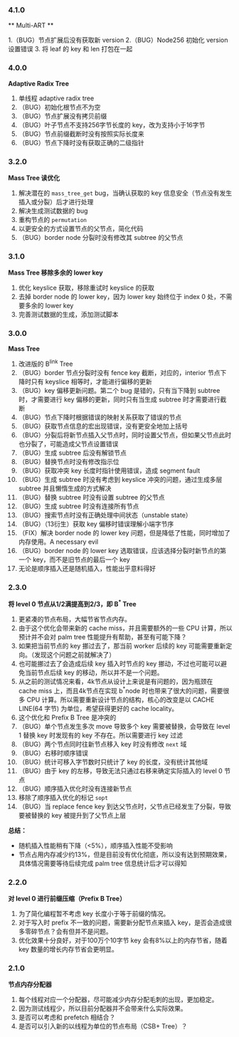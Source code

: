 ### 4.1.0
** Multi-ART **

1.（BUG）节点扩展后没有获取新 version
2.（BUG）Node256 初始化 version 设置错误
3. 将 leaf 的 key 和 len 打包在一起



### 4.0.0

**Adaptive Radix Tree**

1. 单线程 adaptive radix tree
2. （BUG）初始化根节点不为空
3. （BUG）节点扩展没有拷贝前缀
4. （BUG）叶子节点不支持256字节长度的 key，改为支持小于16字节
5. （BUG）节点前缀截断时没有按照实际长度来
6. （BUG）节点下降时没有获取正确的二级指针



### 3.2.0

**Mass Tree 读优化**

1. 解决潜在的 `mass_tree_get` bug，当确认获取的 key 信息安全（节点没有发生插入或分裂）后才进行处理
2. 解决生成测试数据的 bug
3. 重构节点的 `permutation`
4. 以更安全的方式设置节点的父节点，简化代码
5. （BUG）border node 分裂时没有修改其 subtree 的父节点



### 3.1.0

**Mass Tree 移除多余的 lower key**

1. 优化 keyslice 获取，移除重试时 keyslice 的获取
2. 去掉 border node 的 lower key，因为 lower key 始终位于 index 0 处，不需要多余的 lower key
3. 完善测试数据的生成，添加测试脚本



### 3.0.0

**Mass Tree**

1. 改进版的 B<sup>link</sup> Tree
2. （BUG）border 节点分裂时没有 fence key 截断，对应的，interior 节点下降时只有 keyslice 相等时，才能进行偏移的更新
3. （BUG）key 偏移更新问题。第二个 bug 是错的，只有当下降到 subtree 时，才需要进行 key 偏移的更新，同时只有当生成 subtree 时才需要进行截断
4. （BUG）节点下降时根据错误的映射关系获取了错误的节点
5. （BUG）获取节点信息的宏出现错误，没有更安全地加上括号
6. （BUG）分裂后将新节点插入父节点时，同时设置父节点，但如果父节点此时也分裂了，可能造成父节点设置错误
7. （BUG）生成 subtree 后没有解锁节点
8. （BUG）替换节点时没有修改指示位
9. （BUG）获取冲突 key 长度时指针使用错误，造成 segment fault
10. （BUG）生成 subtree 时没有考虑到 keyslice 冲突的问题，通过生成多层 subtree 并且懒惰生成的方式解决
11. （BUG）替换 subtree 时没有设置 subtree 的父节点
12. （BUG）生成 subtree 时没有连接所有节点
13. （BUG）搜索节点时没有正确处理中间状态（unstable state）
14. （BUG）（13衍生）获取 key 偏移时错误理解小端字节序
15. （FIX）解决 border node 的 lower key 问题，但是降低了性能，同时增加了内存使用。A necessary evil
16. （BUG）border node 的 lower key 选取错误，应该选择分裂时新节点的第一个 key，而不是旧节点的最后一个 key
17. 无论是顺序插入还是随机插入，性能出乎意料得好



### 2.3.0

**将 level 0 节点从1/2满提高到2/3，即 B<sup>*</sup> Tree**
1. 更紧凑的节点布局，大幅节省节点内存。
2. 由于这个优化会带来新的 cache miss，并且需要额外的一些 CPU 计算，所以预计并不会对 palm tree 性能提升有帮助，甚至有可能下降？
3. 如果把当前节点的 key 挪过去了，那当前 worker 后续的 key 可能需要重新定向。（发现这个问题之前就解决了）
4. 也可能挪过去了会造成后续 key 插入时节点的 key 挪动，不过也可能可以避免当前节点后续 key 的移动，所以并不是一个问题。
5. 从之前的测试情况来看，4k节点从设计上来说是有问题的，因为瓶颈在 cache miss 上，而且4k节点在实现 b<sup>*</sup>node 时也带来了很大的问题，需要很多 CPU 计算。所以需要重新设计节点的结构，核心的改变是以 CACHE LINE(64 字节) 为单位，希望获得更好的 cache locality。
6. 这个优化和 Prefix B Tree 是冲突的
7. （BUG）单个节点发生多次 move 导致多个 key 需要被替换，会导致在 level 1 替换 key 时发现有的 key 不存在。所以需要进行 key 过滤
8. （BUG）两个节点同时往新节点移入 key 时没有修改 `next` 域
9. （BUG）右移时顺序错误
10. （BUG）统计可移入字节数时只统计了 key 的长度，没有统计其他域
11. （BUG）由于 key 的左移，导致无法只通过右移来确定实际插入的 level 0 节点
12. （BUG）顺序插入优化时没有连接新节点
13. 移除了顺序插入优化的标记 `sopt`
14. （BUG）当 replace fence key 到达父节点时，父节点已经发生了分裂，导致要被替换的 key 被提升到了父节点上层

**总结：**

* 随机插入性能稍有下降（<5%），顺序插入性能不受影响
* 节点占用内存减少约13%，但是目前没有优化彻底，所以没有达到预期效果，具体情况需要等待后续完成 palm tree 信息统计后才可以得知


### 2.2.0

**对 level 0 进行前缀压缩（Prefix B Tree）**

1. 为了简化编程暂不考虑 key 长度小于等于前缀的情况。
2. 对于写入时 prefix 不一致的问题，需要新分配节点来插入 key，是否会造成很多零碎节点？会有但并不是问题。
3. 优化效果十分良好，对于100万个10字节 key 会有8%以上的内存节省，随着 key 数量的增长内存节省会更明显。



### 2.1.0

**节点内存分配器**

1. 每个线程对应一个分配器，尽可能减少内存分配毛刺的出现，更加稳定。
2. 因为测试线程少，所以目前分配器并不会带来什么实际效果。
3. 是否可以考虑和 prefetch 相结合？
4. 是否可以引入新的以线程为单位的节点布局（CSB+ Tree）？
